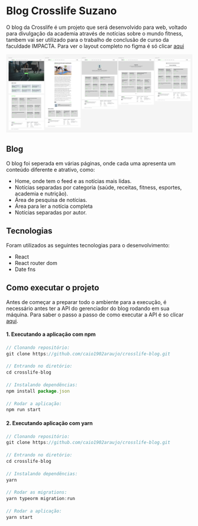 # Blog Crosslife Suzano
O blog da Crosslife é um projeto que será desenvolvido para web, voltado para divulgação da academia através de notícias sobre o mundo fitness, tambem vai ser utilizado para o trabalho de conclusão de curso da faculdade IMPACTA. Para ver o layout completo no figma é só clicar [aqui](https://www.figma.com/file/tctypXIdstFhG983czSxuY/Blog-crosslife?node-id=0%3A1)

![layout](/images/design-crosslife-blog.PNG)

## Blog
O blog foi seperada em várias páginas, onde cada uma apresenta um conteúdo diferente e atrativo, como:
* Home, onde tem o feed e as notícias mais lidas.
* Notícias separadas por categoria (saúde, receitas, fitness, esportes, academia e nutrição).
* Área de pesquisa de notícias.
* Área para ler a notícia completa
* Notícias separadas por autor.

## Tecnologias
Foram utilizados as seguintes tecnologias para o desenvolvimento:
* React
* React router dom
* Date fns

## Como executar o projeto
Antes de começar a preparar todo o ambiente para a execução, é necessário antes ter a API do gerenciador do blog rodando em sua máquina. Para saber o passo a passo de como executar a API é so clicar [aqui](https://github.com/caio1902araujo/crosslife-api).

#### 1. Executando a aplicação com npm
```javascript
// Clonando repositório:
git clone https://github.com/caio1902araujo/crosslife-blog.git

// Entrando no diretório:
cd crosslife-blog

// Instalando dependências:
npm install package.json

// Rodar a aplicação:
npm run start
```

#### 2. Executando aplicação com yarn
```javascript
// Clonando repositório:
git clone https://github.com/caio1902araujo/crosslife-blog.git

// Entrando no diretório:
cd crosslife-blog

// Instalando dependências:
yarn

// Rodar as migrations:
yarn typeorm migration:run

// Rodar a aplicação:
yarn start
```
